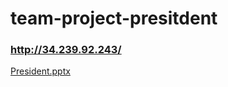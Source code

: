 # team-project-presitdent

### http://34.239.92.243/

[President.pptx](https://github.com/JongDo737/team-project-presitdent/files/9147219/President.pptx)

